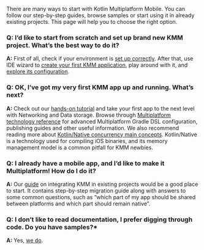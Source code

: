 [//]: # (title: Getting started FAQ)
[//]: # (auxiliary-id: Getting_started_FAQ)

There are many ways to start with Kotlin Multiplatform Mobile. You can follow our step-by-step guides, browse samples or start using it in already existing projects. This page will help you to choose the right option.

### Q: I’d like to start from scratch and set up brand new KMM project. What’s the best way to do it?
**A:** First of all, check if your environment is [set up correctly](setup.md). After that, use IDE wizard to [create your first KMM application](create-first-app.md), play around with it, and [explore its configuration](discover-kmm-project.md).

### Q: OK, I’ve got my very first KMM app up and running. What’s next?
**A:** Check out our [hands-on tutorial](hands-on-networking-data-storage.md) and take your first app to the next level with Networking and Data storage. Browse through [Multiplatform technology reference](https://kotlinlang.org/docs/reference/mpp-intro.html) for advanced Multiplatform Gradle DSL configuration, publishing guides and other useful information.
We also recommend reading more about [Kotlin/Native concurrency main concepts](concurrency-overview.md). Kotlin/Native is a technology used for compiling iOS binaries, and its memory management model is a common pitfall for KMM newbies.

### Q: I already have a mobile app, and I’d like to make it Multiplatform! How do I do it?
**A:** Our [guide](integrate-in-existing-app.md) on integrating KMM in existing projects would be a good place to start. It contains step-by-step migration guide along with answers to some common questions, such as “which part of my app should be shared between platforms and which part should remain native”.

### Q: I don’t like to read documentation, I prefer digging through code. Do you have samples?*
**A:** Yes, [we do](samples.md). 
